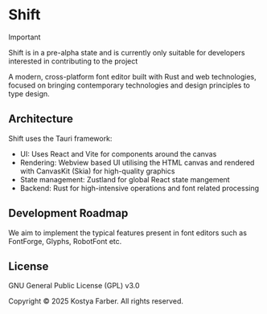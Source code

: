 # Shift

> [!IMPORTANT]
> Shift is in a pre-alpha state and is currently only suitable for developers interested in contributing to the project

A modern, cross-platform font editor built with Rust and web technologies, focused on bringing contemporary technologies and design principles to type design.

## Architecture
Shift uses the Tauri framework:

* UI: Uses React and Vite for components around the canvas
* Rendering: Webview based UI utilising the HTML canvas and rendered with CanvasKit (Skia) for high-quality graphics
* State management: Zustland for global React state mangement
* Backend: Rust for high-intensive operations and font related processing

## Development Roadmap
We aim to implement the typical features present in font editors such as FontForge, Glyphs, RobotFont etc.

## License
GNU General Public License (GPL) v3.0

Copyright © 2025 Kostya Farber. All rights reserved.
